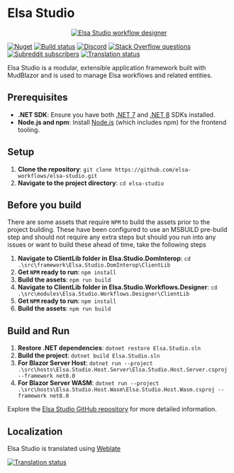 # Elsa Studio

<a href="./artwork/screenshot-1.png" target="_blank">
  <p align="center">
    <img src="./artwork/screenshot-1.png" alt="Elsa Studio workflow designer">
  </p>
</a>

[![Nuget](https://img.shields.io/nuget/v/elsa)](https://www.nuget.org/packages/Elsa.Studio.Shell/)
[![Build status](https://github.com/elsa-workflows/elsa-studio/actions/workflows/packages.yml/badge.svg?branch=main)](https://github.com/elsa-workflows/elsa-studio/actions/workflows/packages.yml)
[![Discord](https://img.shields.io/discord/814605913783795763?label=chat&logo=discord)](https://discord.gg/hhChk5H472)
[![Stack Overflow questions](https://img.shields.io/badge/stackoverflow-elsa_workflows-orange.svg)]( http://stackoverflow.com/questions/tagged/elsa-workflows )
[![Subreddit subscribers](https://img.shields.io/reddit/subreddit-subscribers/elsaworkflows?style=social)](https://www.reddit.com/r/elsaworkflows/)
[![Translation status](https://hosted.weblate.org/widget/elsa-studio/svg-badge.svg)](https://hosted.weblate.org/engage/elsa-studio/)

Elsa Studio is a modular, extensible application framework built with MudBlazor and is used to manage Elsa workflows and related entities.

## Prerequisites

- **.NET SDK**: Ensure you have both [.NET 7](https://dotnet.microsoft.com/download/dotnet/7.0) and [.NET 8](https://dotnet.microsoft.com/download/dotnet/8.0) SDKs installed.
- **Node.js and npm**: Install [Node.js](https://nodejs.org/) (which includes npm) for the frontend tooling.

## Setup

1. **Clone the repository**: `git clone https://github.com/elsa-workflows/elsa-studio.git`
2. **Navigate to the project directory**: `cd elsa-studio`

## Before you build

There are some assets that require `NPM` to build the assets prior to the project building. These have been configured to use an MSBUILD pre-build step and should not require any extra
steps but should you run into any issues or want to build these ahead of time, take the following steps

1. **Navigate to ClientLib folder in Elsa.Studio.DomInterop**: `cd .\src\framework\Elsa.Studio.DomInterop\ClientLib`
1. **Get `NPM` ready to run**: `npm install`
1. **Build the assets**: `npm run build`
1. **Navigate to ClientLib folder in Elsa.Studio.Workflows.Designer**: `cd .\src\modules\Elsa.Studio.Workflows.Designer\ClientLib`
1. **Get `NPM` ready to run**: `npm install`
1. **Build the assets**: `npm run build`

## Build and Run

1. **Restore .NET dependencies**: `dotnet restore Elsa.Studio.sln`
1. **Build the project**: `dotnet build Elsa.Studio.sln`
1. **For Blazor Server Host**: `dotnet run --project .\src\hosts\Elsa.Studio.Host.Server\Elsa.Studio.Host.Server.csproj --framework net8.0`
1. **For Blazor Server WASM**: `dotnet run --project .\src\hosts\Elsa.Studio.Host.Wasm\Elsa.Studio.Host.Wasm.csproj --framework net8.0`

Explore the [Elsa Studio GitHub repository](https://github.com/elsa-workflows/elsa-studio) for more detailed information.

## Localization

Elsa Studio is translated using [Weblate](https://hosted.weblate.org/engage/elsa-studio/)

<a href="https://hosted.weblate.org/engage/elsa-studio/">
<img src="https://hosted.weblate.org/widget/elsa-studio/multi-green.svg" alt="Translation status" />
</a>
